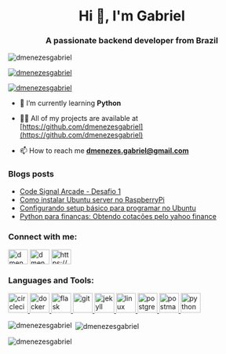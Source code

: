 <h1 align="center">Hi 👋, I'm Gabriel</h1>
<h3 align="center">A passionate backend developer from Brazil</h3>

<p align="left"> <img src="https://komarev.com/ghpvc/?username=dmenezesgabriel&label=Profile%20views&color=0e75b6&style=flat" alt="dmenezesgabriel" /> </p>

<p align="left"> <a href="https://github.com/ryo-ma/github-profile-trophy"><img src="https://github-profile-trophy.vercel.app/?username=dmenezesgabriel" alt="dmenezesgabriel" /></a> </p>

<p align="left"> <a href="https://twitter.com/dmenezesgabriel" target="blank"><img src="https://img.shields.io/twitter/follow/dmenezesgabriel?logo=twitter&style=for-the-badge" alt="dmenezesgabriel" /></a> </p>

- 🌱 I’m currently learning **Python**

- 👨‍💻 All of my projects are available at [https://github.com/dmenezesgabriel](https://github.com/dmenezesgabriel)

- 📫 How to reach me **dmenezes.gabriel@gmail.com**

### Blogs posts

<!-- BLOG-POST-LIST:START -->
- [Code Signal Arcade - Desafio 1](https://dmenezesgabriel.github.io/programa%C3%A7%C3%A3o/code-signal-arcade-1/)
- [Como instalar Ubuntu server no RaspberryPi](https://dmenezesgabriel.github.io/raspberrypi/ubuntu/como-instalar-ubuntu-raspberry-pi/)
- [Configurando setup básico para programar no Ubuntu](https://dmenezesgabriel.github.io/programacao/configurando-setup-programacao-ubuntu/)
- [Python para finanças: Obtendo cotações pelo yahoo finance](https://dmenezesgabriel.github.io/financas/python-financas-cotacoes-yahoo-finance/)
<!-- BLOG-POST-LIST:END -->

<h3 align="left">Connect with me:</h3>
<p align="left">
<a href="https://twitter.com/dmenezesgabriel" target="blank"><img align="center" src="https://cdn.jsdelivr.net/npm/simple-icons@3.0.1/icons/twitter.svg" alt="dmenezesgabriel" height="30" width="40" /></a>
<a href="https://linkedin.com/in/dmenezesgabriel" target="blank"><img align="center" src="https://cdn.jsdelivr.net/npm/simple-icons@3.0.1/icons/linkedin.svg" alt="dmenezesgabriel" height="30" width="40" /></a>
<a href="/https://dmenezesgabriel.github.io/feed.xml" target="blank"><img align="center" src="https://cdn.jsdelivr.net/npm/simple-icons@3.0.1/icons/rss.svg" alt="https://dmenezesgabriel.github.io/feed.xml" height="30" width="40" /></a>
</p>

<h3 align="left">Languages and Tools:</h3>
<p align="left"> <a href="https://circleci.com" target="_blank"> <img src="https://www.vectorlogo.zone/logos/circleci/circleci-icon.svg" alt="circleci" width="40" height="40"/> </a> <a href="https://www.docker.com/" target="_blank"> <img src="https://devicons.github.io/devicon/devicon.git/icons/docker/docker-original-wordmark.svg" alt="docker" width="40" height="40"/> </a> <a href="https://flask.palletsprojects.com/" target="_blank"> <img src="https://www.vectorlogo.zone/logos/pocoo_flask/pocoo_flask-icon.svg" alt="flask" width="40" height="40"/> </a> <a href="https://git-scm.com/" target="_blank"> <img src="https://www.vectorlogo.zone/logos/git-scm/git-scm-icon.svg" alt="git" width="40" height="40"/> </a> <a href="https://jekyllrb.com/" target="_blank"> <img src="https://www.vectorlogo.zone/logos/jekyllrb/jekyllrb-icon.svg" alt="jekyll" width="40" height="40"/> </a> <a href="https://www.linux.org/" target="_blank"> <img src="https://devicons.github.io/devicon/devicon.git/icons/linux/linux-original.svg" alt="linux" width="40" height="40"/> </a> <a href="https://www.postgresql.org" target="_blank"> <img src="https://devicons.github.io/devicon/devicon.git/icons/postgresql/postgresql-original-wordmark.svg" alt="postgresql" width="40" height="40"/> </a> <a href="https://postman.com" target="_blank"> <img src="https://www.vectorlogo.zone/logos/getpostman/getpostman-icon.svg" alt="postman" width="40" height="40"/> </a> <a href="https://www.python.org" target="_blank"> <img src="https://devicons.github.io/devicon/devicon.git/icons/python/python-original.svg" alt="python" width="40" height="40"/> </a> </p>

<p><img align="left" src="https://github-readme-stats.vercel.app/api/top-langs?username=dmenezesgabriel&show_icons=true&locale=en&layout=compact" alt="dmenezesgabriel" /></p>

<p>&nbsp;<img align="center" src="https://github-readme-stats.vercel.app/api?username=dmenezesgabriel&show_icons=true&locale=en" alt="dmenezesgabriel" /></p>

<p><img align="center" src="https://github-readme-streak-stats.herokuapp.com/?user=dmenezesgabriel&" alt="dmenezesgabriel" /></p>
